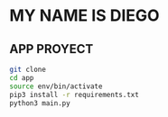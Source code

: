 # MY NAME IS DIEGO
## APP PROYECT
```sh 
git clone
cd app
source env/bin/activate
pip3 install -r requirements.txt
python3 main.py
```